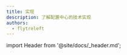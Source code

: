 ```yaml
---
title: 实现
description: 了解配置中心的技术实现
authors:
  - flytreleft
---
```


import Header from '@site/docs/\_header.md';

<Header />

